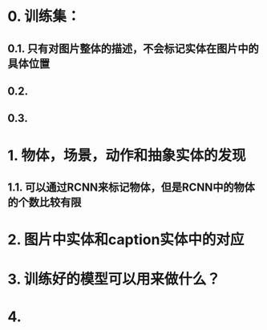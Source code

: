 # 0. 训练集：

## 0.1. 只有对图片整体的描述，不会标记实体在图片中的具体位置

## 0.2. 

## 0.3.

# 1. 物体，场景，动作和抽象实体的发现

## 1.1. 可以通过RCNN来标记物体，但是RCNN中的物体的个数比较有限

# 2. 图片中实体和caption实体中的对应

# 3. 训练好的模型可以用来做什么？

# 4. 
